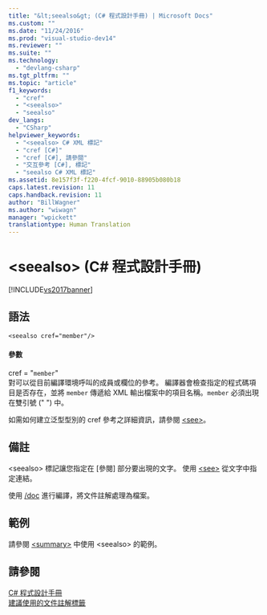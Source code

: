 ```yaml
---
title: "&lt;seealso&gt; (C# 程式設計手冊) | Microsoft Docs"
ms.custom: ""
ms.date: "11/24/2016"
ms.prod: "visual-studio-dev14"
ms.reviewer: ""
ms.suite: ""
ms.technology: 
  - "devlang-csharp"
ms.tgt_pltfrm: ""
ms.topic: "article"
f1_keywords: 
  - "cref"
  - "<seealso>"
  - "seealso"
dev_langs: 
  - "CSharp"
helpviewer_keywords: 
  - "<seealso> C# XML 標記"
  - "cref [C#]"
  - "cref [C#], 請參閱"
  - "交互參考 [C#], 標記"
  - "seealso C# XML 標記"
ms.assetid: 8e157f3f-f220-4fcf-9010-88905b080b18
caps.latest.revision: 11
caps.handback.revision: 11
author: "BillWagner"
ms.author: "wiwagn"
manager: "wpickett"
translationtype: Human Translation
---
```

# &lt;seealso&gt; (C# 程式設計手冊)
[!INCLUDE[vs2017banner](../../../csharp/includes/vs2017banner.md)]

## 語法  
  
```  
<seealso cref="member"/>  
```  
  
#### 參數  
 cref \= "`member`"  
 對可以從目前編譯環境呼叫的成員或欄位的參考。  編譯器會檢查指定的程式碼項目是否存在，並將 `member` 傳遞給 XML 輸出檔案中的項目名稱。`member` 必須出現在雙引號 \(" "\) 中。  
  
 如需如何建立泛型型別的 cref 參考之詳細資訊，請參閱 [\<see\>](../../../csharp/programming-guide/xmldoc/see.md)。  
  
## 備註  
 \<seealso\> 標記讓您指定在 \[參閱\] 部分要出現的文字。  使用 [\<see\>](../../../csharp/programming-guide/xmldoc/see.md) 從文字中指定連結。  
  
 使用 [\/doc](../../../csharp/language-reference/compiler-options/doc-compiler-option.md) 進行編譯，將文件註解處理為檔案。  
  
## 範例  
 請參閱 [\<summary\>](../../../csharp/programming-guide/xmldoc/summary.md) 中使用 \<seealso\> 的範例。  
  
## 請參閱  
 [C\# 程式設計手冊](../../../csharp/programming-guide/index.md)   
 [建議使用的文件註解標籤](../../../csharp/programming-guide/xmldoc/recommended-tags-for-documentation-comments.md)
